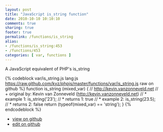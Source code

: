 ```yaml
---
layout: post
title: "JavaScript is_string function"
date: 2010-10-10 10:10:10
comments: true
sharing: true
footer: true
permalink: /functions/is_string
alias:
- /functions/is_string:453
- /functions/453
categories: [ var, functions ]
---
```

A JavaScript equivalent of PHP's is_string
<!-- more -->
{% codeblock var/is_string.js lang:js https://raw.github.com/kvz/phpjs/master/functions/var/is_string.js raw on github %}
function is_string (mixed_var) {
    // http://kevin.vanzonneveld.net
    // +   original by: Kevin van Zonneveld (http://kevin.vanzonneveld.net)
    // *     example 1: is_string('23');
    // *     returns 1: true
    // *     example 2: is_string(23.5);
    // *     returns 2: false
    return (typeof(mixed_var) == 'string');
}
{% endcodeblock %}
<ul>
 <li><a href="https://github.com/kvz/phpjs/blob/master/functions/var/is_string.js">view on github</a></li>
 <li><a href="https://github.com/kvz/phpjs/edit/master/functions/var/is_string.js">edit on github</a></li>
</ul>
